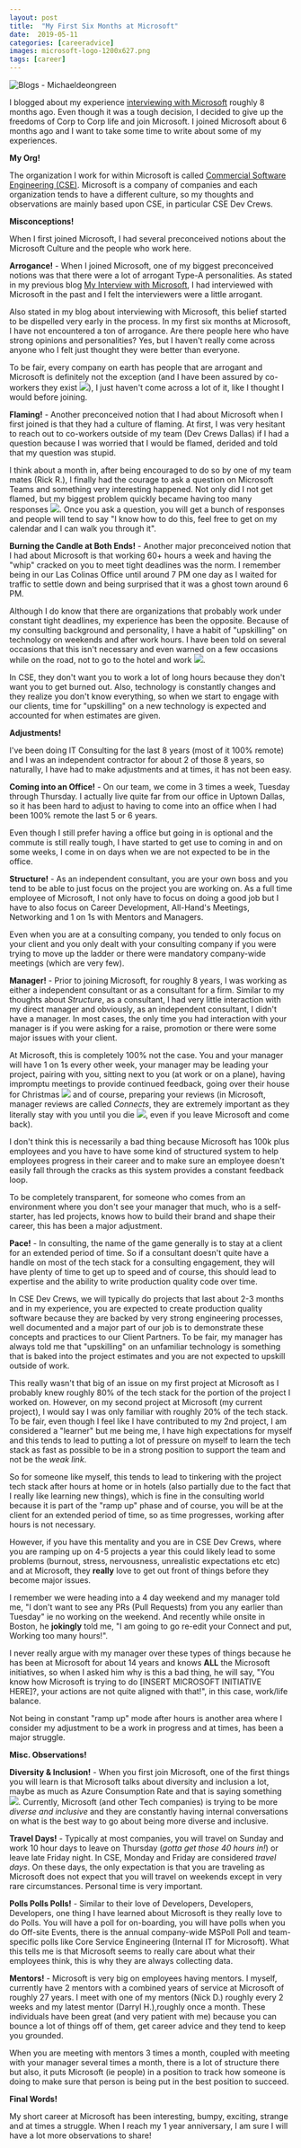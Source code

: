 ```yaml
---
layout: post
title:  "My First Six Months at Microsoft"
date:  2019-05-11
categories: [careeradvice]
images: microsoft-logo-1200x627.png
tags: [career]
---
```


![Blogs - Michaeldeongreen](https://raw.githubusercontent.com/michaeldeongreen/michaeldeongreen.github.io/master/static/img/_posts/microsoft-logo-1200x627.png)

I blogged about my experience [interviewing with Microsoft](https://blog.michaeldeongreen.com/technology/2018/10/20/my-interview-with-microsoft.html) roughly 8 months ago. Even though it was a tough decision, I decided to give up the freedoms of Corp to Corp life and join Microsoft. I joined Microsoft about 6 months ago and I want to take some time to write about some of my experiences.  
  
**My Org!**  
  
The organization I work for within Microsoft is called [Commercial Software Engineering (CSE)](https://microsoft.github.io/code-with-engineering-playbook/CSE.html). Microsoft is a company of companies and each organization tends to have a different culture, so my thoughts and observations are mainly based upon CSE, in particular CSE Dev Crews.  
  
**Misconceptions!**  
  
When I first joined Microsoft, I had several preconceived notions about the Microsoft Culture and the people who work here.  
  
**Arrogance!** - When I joined Microsoft, one of my biggest preconceived notions was that there were a lot of arrogant Type-A personalities. As stated in my previous blog [My Interview with Microsoft](https://blog.michaeldeongreen.com/technology/2018/10/20/my-interview-with-microsoft.html), I had interviewed with Microsoft in the past and I felt the interviewers were a little arrogant.  
  
Also stated in my blog about interviewing with Microsoft, this belief started to be dispelled very early in the process. In my first six months at Microsoft, I have not encountered a ton of arrogance. Are there people here who have strong opinions and personalities? Yes, but I haven't really come across anyone who I felt just thought they were better than everyone.  
  
To be fair, every company on earth has people that are arrogant and Microsoft is definitely not the exception (and I have been assured by co-workers they exist ![](assets/images/smiley.png)), I just haven't come across a lot of it, like I thought I would before joining.  
  
**Flaming!** - Another preconceived notion that I had about Microsoft when I first joined is that they had a culture of flaming. At first, I was very hesitant to reach out to co-workers outside of my team (Dev Crews Dallas) if I had a question because I was worried that I would be flamed, derided and told that my question was stupid.  
  
I think about a month in, after being encouraged to do so by one of my team mates (Rick R.), I finally had the courage to ask a question on Microsoft Teams and something very interesting happened. Not only did I not get flamed, but my biggest problem quickly became having too many responses ![](assets/images/smiley.png). Once you ask a question, you will get a bunch of responses and people will tend to say "I know how to do this, feel free to get on my calendar and I can walk you through it".  
  
**Burning the Candle at Both Ends!** - Another major preconceived notion that I had about Microsoft is that working 60+ hours a week and having the "whip" cracked on you to meet tight deadlines was the norm. I remember being in our Las Colinas Office until around 7 PM one day as I waited for traffic to settle down and being surprised that it was a ghost town around 6 PM.  
  
Although I do know that there are organizations that probably work under constant tight deadlines, my experience has been the opposite. Because of my consulting background and personality, I have a habit of "upskilling" on technology on weekends and after work hours. I have been told on several occasions that this isn't necessary and even warned on a few occasions while on the road, not to go to the hotel and work ![](assets/images/smiley.png).  
  
In CSE, they don't want you to work a lot of long hours because they don't want you to get burned out. Also, technology is constantly changes and they realize you don't know everything, so when we start to engage with our clients, time for "upskilling" on a new technology is expected and accounted for when estimates are given.  
  
**Adjustments!**  
  
I've been doing IT Consulting for the last 8 years (most of it 100% remote) and I was an independent contractor for about 2 of those 8 years, so naturally, I have had to make adjustments and at times, it has not been easy.  
  
**Coming into an Office!** - On our team, we come in 3 times a week, Tuesday through Thursday. I actually live quite far from our office in Uptown Dallas, so it has been hard to adjust to having to come into an office when I had been 100% remote the last 5 or 6 years.  
  
Even though I still prefer having a office but going in is optional and the commute is still really tough, I have started to get use to coming in and on some weeks, I come in on days when we are not expected to be in the office.  
  
**Structure!** - As an independent consultant, you are your own boss and you tend to be able to just focus on the project you are working on. As a full time employee of Microsoft, I not only have to focus on doing a good job but I have to also focus on Career Development, All-Hand's Meetings, Networking and 1 on 1s with Mentors and Managers.  
  
Even when you are at a consulting company, you tended to only focus on your client and you only dealt with your consulting company if you were trying to move up the ladder or there were mandatory company-wide meetings (which are very few).  
  
**Manager!** - Prior to joining Microsoft, for roughly 8 years, I was working as either a independent consultant or as a consultant for a firm. Similar to my thoughts about _Structure_, as a consultant, I had very little interaction with my direct manager and obviously, as an independent consultant, I didn't have a manager. In most cases, the only time you had interaction with your manager is if you were asking for a raise, promotion or there were some major issues with your client.  
  
At Microsoft, this is completely 100% not the case. You and your manager will have 1 on 1s every other week, your manager may be leading your project, pairing with you, sitting next to you (at work or on a plane), having impromptu meetings to provide continued feedback, going over their house for Christmas ![](assets/images/smiley.png) and of course, preparing your reviews (in Microsoft, manager reviews are called _Connects_, they are extremely important as they literally stay with you until you die ![](assets/images/smiley.png), even if you leave Microsoft and come back).  
  
I don't think this is necessarily a bad thing because Microsoft has 100k plus employees and you have to have some kind of structured system to help employees progress in their career and to make sure an employee doesn't easily fall through the cracks as this system provides a constant feedback loop.  
  
To be completely transparent, for someone who comes from an environment where you don't see your manager that much, who is a self-starter, has led projects, knows how to build their brand and shape their career, this has been a major adjustment.  
  
**Pace!** - In consulting, the name of the game generally is to stay at a client for an extended period of time. So if a consultant doesn't quite have a handle on most of the tech stack for a consulting engagement, they will have plenty of time to get up to speed and of course, this should lead to expertise and the ability to write production quality code over time.  
  
In CSE Dev Crews, we will typically do projects that last about 2-3 months and in my experience, you are expected to create production quality software because they are backed by very strong engineering processes, well documented and a major part of our job is to demonstrate these concepts and practices to our Client Partners. To be fair, my manager has always told me that "upskilling" on an unfamiliar technology is something that is baked into the project estimates and you are not expected to upskill outside of work.  
  
This really wasn't that big of an issue on my first project at Microsoft as I probably knew roughly 80% of the tech stack for the portion of the project I worked on. However, on my second project at Microsoft (my current project), I would say I was only familiar with roughly 20% of the tech stack. To be fair, even though I feel like I have contributed to my 2nd project, I am considered a "learner" but me being me, I have high expectations for myself and this tends to lead to putting a lot of pressure on myself to learn the tech stack as fast as possible to be in a strong position to support the team and not be the _weak link_.  
  
So for someone like myself, this tends to lead to tinkering with the project tech stack after hours at home or in hotels (also partially due to the fact that I really like learning new things), which is fine in the consulting world because it is part of the "ramp up" phase and of course, you will be at the client for an extended period of time, so as time progresses, working after hours is not necessary.  
  
However, if you have this mentality and you are in CSE Dev Crews, where you are ramping up on 4-5 projects a year this could likely lead to some problems (burnout, stress, nervousness, unrealistic expectations etc etc) and at Microsoft, they **really** love to get out front of things before they become major issues.  
  
I remember we were heading into a 4 day weekend and my manager told me, "I don't want to see any PRs (Pull Requests) from you any earlier than Tuesday" ie no working on the weekend. And recently while onsite in Boston, he **jokingly** told me, "I am going to go re-edit your Connect and put, Working too many hours!".  
  
I never really argue with my manager over these types of things because he has been at Microsoft for about 14 years and knows **ALL** the Microsoft initiatives, so when I asked him why is this a bad thing, he will say, "You know how Microsoft is trying to do \[INSERT MICROSOFT INITIATIVE HERE\]?, your actions are not quite aligned with that!", in this case, work/life balance.  
  
Not being in constant "ramp up" mode after hours is another area where I consider my adjustment to be a work in progress and at times, has been a major struggle.  
  
**Misc. Observations!**  
  
**Diversity & Inclusion!** - When you first join Microsoft, one of the first things you will learn is that Microsoft talks about diversity and inclusion a lot, maybe as much as Azure Consumption Rate and that is saying something ![](assets/images/smiley.png). Currently, Microsoft (and other Tech companies) is trying to be more _diverse and inclusive_ and they are constantly having internal conversations on what is the best way to go about being more diverse and inclusive.  
  
**Travel Days!** - Typically at most companies, you will travel on Sunday and work 10 hour days to leave on Thursday (_gotta get those 40 hours in!_) or leave late Friday night. In CSE, Monday and Friday are considered _travel days_. On these days, the only expectation is that you are traveling as Microsoft does not expect that you will travel on weekends except in very rare circumstances. Personal time is very important.  
  
**Polls Polls Polls!** - Similar to their love of Developers, Developers, Developers, one thing I have learned about Microsoft is they really love to do Polls. You will have a poll for on-boarding, you will have polls when you do Off-site Events, there is the annual company-wide MSPoll Poll and team-specific polls like Core Service Engineering (Internal IT for Microsoft). What this tells me is that Microsoft seems to really care about what their employees think, this is why they are always collecting data.  
  
**Mentors!** - Microsoft is very big on employees having mentors. I myself, currently have 2 mentors with a combined years of service at Microsoft of roughly 27 years. I meet with one of my mentors (Nick D.) roughly every 2 weeks and my latest mentor (Darryl H.),roughly once a month. These individuals have been great (and very patient with me) because you can bounce a lot of things off of them, get career advice and they tend to keep you grounded.  
  
When you are meeting with mentors 3 times a month, coupled with meeting with your manager several times a month, there is a lot of structure there but also, it puts Microsoft (ie people) in a position to track how someone is doing to make sure that person is being put in the best position to succeed.  
  
**Final Words!**  
  
My short career at Microsoft has been interesting, bumpy, exciting, strange and at times a struggle. When I reach my 1 year anniversary, I am sure I will have a lot more observations to share!
